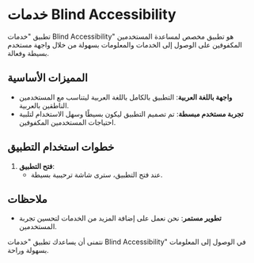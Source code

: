 # خدمات Blind Accessibility

تطبيق "خدمات Blind Accessibility" هو تطبيق مخصص لمساعدة المستخدمين المكفوفين على الوصول إلى الخدمات والمعلومات بسهولة من خلال واجهة مستخدم بسيطة وفعالة.

## المميزات الأساسية

- **واجهة باللغة العربية**: التطبيق بالكامل باللغة العربية ليتناسب مع المستخدمين الناطقين بالعربية.
- **تجربة مستخدم مبسطة**: تم تصميم التطبيق ليكون بسيطًا وسهل الاستخدام لتلبية احتياجات المستخدمين المكفوفين.

## خطوات استخدام التطبيق

1. **فتح التطبيق**:
   - عند فتح التطبيق، سترى شاشة ترحيبية بسيطة.

## ملاحظات

- **تطوير مستمر**: نحن نعمل على إضافة المزيد من الخدمات لتحسين تجربة المستخدمين.

نتمنى أن يساعدك تطبيق "خدمات Blind Accessibility" في الوصول إلى المعلومات بسهولة وراحة.